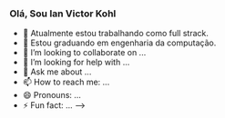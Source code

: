 ### Olá, Sou Ian Victor Kohl

- 🔭 Atualmente estou trabalhando como full strack.
- 🌱 Estou graduando em engenharia da computação.
- 👯 I’m looking to collaborate on ...
- 🤔 I’m looking for help with ...
- 💬 Ask me about ...
- 📫 How to reach me: ...
- 😄 Pronouns: ...
- ⚡ Fun fact: ...
-->
